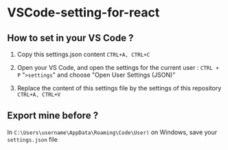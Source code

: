# VSCode-setting-for-react

## How to set in your VS Code ?

  1. Copy this settings.json content  ```CTRL+A, CTRL+C```

  2. Open your VS Code, and open the settings for the current user :
   ```CTRL + P``` "```>settings```" and choose "Open User Settings (JSON)"

  3. Replace the content of this settings file by the settings of this repository ```CTRL+A, CTRL+V```


## Export mine before ?
In ```C:\Users\username\AppData\Roaming\Code\User)``` on Windows, save your ```settings.json``` file

